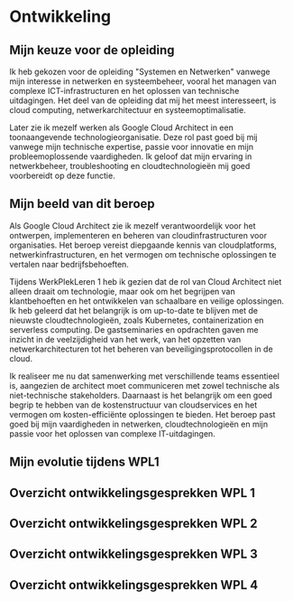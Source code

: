 # Ontwikkeling

## Mijn keuze voor de opleiding

<p style="max-width: 97%;"> Ik heb gekozen voor de opleiding "Systemen en Netwerken" vanwege mijn interesse in netwerken en systeembeheer, vooral het managen van complexe ICT-infrastructuren en het oplossen van technische uitdagingen. Het deel van de opleiding dat mij het meest interesseert, is cloud computing, netwerkarchitectuur en systeemoptimalisatie. </p>

<p style="max-width: 97%;">Later zie ik mezelf werken als Google Cloud Architect in een toonaangevende technologieorganisatie. Deze rol past goed bij mij vanwege mijn technische expertise, passie voor innovatie en mijn probleemoplossende vaardigheden. Ik geloof dat mijn ervaring in netwerkbeheer, troubleshooting en cloudtechnologieën mij goed voorbereidt op deze functie.</p>

## Mijn beeld van dit beroep

<p style="max-width: 97%;">Als Google Cloud Architect zie ik mezelf verantwoordelijk voor het ontwerpen, implementeren en beheren van cloudinfrastructuren voor organisaties. Het beroep vereist diepgaande kennis van cloudplatforms, netwerkinfrastructuren, en het vermogen om technische oplossingen te vertalen naar bedrijfsbehoeften.</p>

<p style="max-width: 97%;">Tijdens WerkPlekLeren 1 heb ik gezien dat de rol van Cloud Architect niet alleen draait om technologie, maar ook om het begrijpen van klantbehoeften en het ontwikkelen van schaalbare en veilige oplossingen. Ik heb geleerd dat het belangrijk is om up-to-date te blijven met de nieuwste cloudtechnologieën, zoals Kubernetes, containerization en serverless computing. De gastseminaries en opdrachten gaven me inzicht in de veelzijdigheid van het werk, van het opzetten van netwerkarchitecturen tot het beheren van beveiligingsprotocollen in de cloud.</p>

<p style="max-width: 97%;">Ik realiseer me nu dat samenwerking met verschillende teams essentieel is, aangezien de architect moet communiceren met zowel technische als niet-technische stakeholders. Daarnaast is het belangrijk om een goed begrip te hebben van de kostenstructuur van cloudservices en het vermogen om kosten-efficiënte oplossingen te bieden. Het beroep past goed bij mijn vaardigheden in netwerken, cloudtechnologieën en mijn passie voor het oplossen van complexe IT-uitdagingen.</p>

## Mijn evolutie tijdens WPL1

## Overzicht ontwikkelingsgesprekken WPL 1

## Overzicht ontwikkelingsgesprekken WPL 2

## Overzicht ontwikkelingsgesprekken WPL 3

## Overzicht ontwikkelingsgesprekken WPL 4